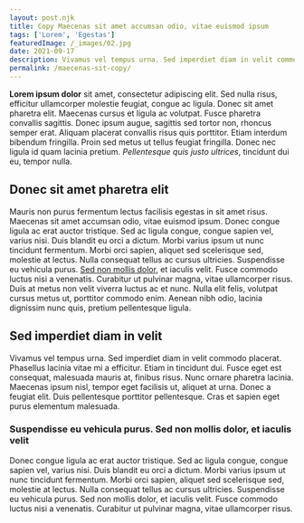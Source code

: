 ```yaml
---
layout: post.njk
title: Copy Maecenas sit amet accumsan odio, vitae euismod ipsum
tags: ['Lorem', 'Egestas']
featuredImage: /_images/02.jpg
date: 2021-09-17
description: Vivamus vel tempus urna. Sed imperdiet diam in velit commodo placerat. Phasellus lacinia vitae mi a efficitur. Etiam in tincidunt dui.
permalink: /maecenas-sit-copy/
---
```


**Lorem ipsum dolor** sit amet, consectetur adipiscing elit. Sed nulla risus, efficitur ullamcorper molestie feugiat, congue ac ligula. Donec sit amet pharetra elit. Maecenas cursus et ligula ac volutpat. Fusce pharetra convallis sagittis. Donec ipsum augue, sagittis sed tortor non, rhoncus semper erat. Aliquam placerat convallis risus quis porttitor. Etiam interdum bibendum fringilla. Proin sed metus ut tellus feugiat fringilla. Donec nec ligula id quam lacinia pretium. *Pellentesque quis justo ultrices*, tincidunt dui eu, tempor nulla.

## Donec sit amet pharetra elit

Mauris non purus fermentum lectus facilisis egestas in sit amet risus. Maecenas sit amet accumsan odio, vitae euismod ipsum. Donec congue ligula ac erat auctor tristique. Sed ac ligula congue, congue sapien vel, varius nisi. Duis blandit eu orci a dictum. Morbi varius ipsum ut nunc tincidunt fermentum. Morbi orci sapien, aliquet sed scelerisque sed, molestie at lectus. Nulla consequat tellus ac cursus ultricies. Suspendisse eu vehicula purus. [Sed non mollis dolor](https://wikipedia.org), et iaculis velit. Fusce commodo luctus nisi a venenatis. Curabitur ut pulvinar magna, vitae ullamcorper risus. Duis at metus non velit viverra luctus ac et nunc. Nulla elit felis, volutpat cursus metus ut, porttitor commodo enim. Aenean nibh odio, lacinia dignissim nunc quis, pretium pellentesque ligula.

## Sed imperdiet diam in velit

Vivamus vel tempus urna. Sed imperdiet diam in velit commodo placerat. Phasellus lacinia vitae mi a efficitur. Etiam in tincidunt dui. Fusce eget est consequat, malesuada mauris at, finibus risus. Nunc ornare pharetra lacinia. Maecenas ipsum nisl, tempor eget facilisis ut, aliquet at urna. Donec a feugiat elit. Duis pellentesque porttitor pellentesque. Cras et sapien eget purus elementum malesuada.

### Suspendisse eu vehicula purus. Sed non mollis dolor, et iaculis velit

Donec congue ligula ac erat auctor tristique. Sed ac ligula congue, congue sapien vel, varius nisi. Duis blandit eu orci a dictum. Morbi varius ipsum ut nunc tincidunt fermentum. Morbi orci sapien, aliquet sed scelerisque sed, molestie at lectus. Nulla consequat tellus ac cursus ultricies. Suspendisse eu vehicula purus. Sed non mollis dolor, et iaculis velit. Fusce commodo luctus nisi a venenatis. Curabitur ut pulvinar magna, vitae ullamcorper risus.

